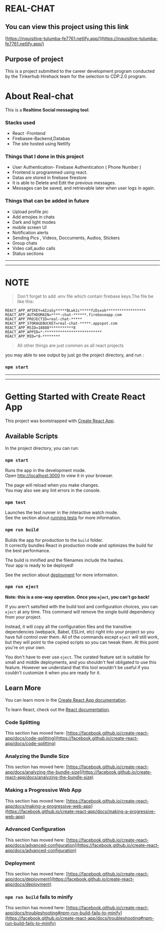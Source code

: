 # REAL-CHAT
## You can view this project using this link
[https://inquisitive-tulumba-fe7761.netlify.app/](https://inquisitive-tulumba-fe7761.netlify.app/)
## Purpose of project
This is a project submitted to the career development program conducted by the Tinkerhub Hirehack team for the selection to CDP.2.0 program.
# About Real-chat
This is a **Realtime Social messaging tool**.
### Stacks used
* React -Frontend
* Firebasee-Backend,Databas
* The site hosted using Netlify

### Things that I done in this project
* User Authentication- Firebase Authentication  ( Phone Number )
* Frontend is programmed using react.
* Datas are stored in firebase firestore
* It is able to Delete and Edit the previous messages.
* Messages can be saved, and retrievable later when user logs in again.

### Things that can be added in future
* Upload profile pic
* Add emojies in chats
* Dark and light modes
* mobile screen UI
* Notification alerts
* Sending Pics , Videos, Doccuments, Audios, Stickers
* Group chats
* Video call,audio calls
* Status sections



----
---
# NOTE
> Don't forget to add .env file which contain firebase keys.The file be like this:
```
REACT_APP_APIKEY=AIzaSy*****BLwk1c*****fzDsxok******************
REACT_APP_AUTHDOMAIN=****-chat-******.firebaseapp.com
REACT_APP_PROJECTID=real-chat-*****
REACT_APP_STORAGEBUCKET=real-chat-*****.appspot.com
REACT_APP_MSID=18888***********8
REACT_APP_APPID=*:**************************
REACT_APP_MID=*8-********
```

> All other things are just commen as all react projects

you may able to see output by just go the project directory, and run :
### `npm start`

---
---



# Getting Started with Create React App

This project was bootstrapped with [Create React App](https://github.com/facebook/create-react-app).

## Available Scripts

In the project directory, you can run:

### `npm start`

Runs the app in the development mode.\
Open [http://localhost:3000](http://localhost:3000) to view it in your browser.

The page will reload when you make changes.\
You may also see any lint errors in the console.

### `npm test`

Launches the test runner in the interactive watch mode.\
See the section about [running tests](https://facebook.github.io/create-react-app/docs/running-tests) for more information.

### `npm run build`

Builds the app for production to the `build` folder.\
It correctly bundles React in production mode and optimizes the build for the best performance.

The build is minified and the filenames include the hashes.\
Your app is ready to be deployed!

See the section about [deployment](https://facebook.github.io/create-react-app/docs/deployment) for more information.

### `npm run eject`

**Note: this is a one-way operation. Once you `eject`, you can't go back!**

If you aren't satisfied with the build tool and configuration choices, you can `eject` at any time. This command will remove the single build dependency from your project.

Instead, it will copy all the configuration files and the transitive dependencies (webpack, Babel, ESLint, etc) right into your project so you have full control over them. All of the commands except `eject` will still work, but they will point to the copied scripts so you can tweak them. At this point you're on your own.

You don't have to ever use `eject`. The curated feature set is suitable for small and middle deployments, and you shouldn't feel obligated to use this feature. However we understand that this tool wouldn't be useful if you couldn't customize it when you are ready for it.

## Learn More

You can learn more in the [Create React App documentation](https://facebook.github.io/create-react-app/docs/getting-started).

To learn React, check out the [React documentation](https://reactjs.org/).

### Code Splitting

This section has moved here: [https://facebook.github.io/create-react-app/docs/code-splitting](https://facebook.github.io/create-react-app/docs/code-splitting)

### Analyzing the Bundle Size

This section has moved here: [https://facebook.github.io/create-react-app/docs/analyzing-the-bundle-size](https://facebook.github.io/create-react-app/docs/analyzing-the-bundle-size)

### Making a Progressive Web App

This section has moved here: [https://facebook.github.io/create-react-app/docs/making-a-progressive-web-app](https://facebook.github.io/create-react-app/docs/making-a-progressive-web-app)

### Advanced Configuration

This section has moved here: [https://facebook.github.io/create-react-app/docs/advanced-configuration](https://facebook.github.io/create-react-app/docs/advanced-configuration)

### Deployment

This section has moved here: [https://facebook.github.io/create-react-app/docs/deployment](https://facebook.github.io/create-react-app/docs/deployment)

### `npm run build` fails to minify

This section has moved here: [https://facebook.github.io/create-react-app/docs/troubleshooting#npm-run-build-fails-to-minify](https://facebook.github.io/create-react-app/docs/troubleshooting#npm-run-build-fails-to-minify)
